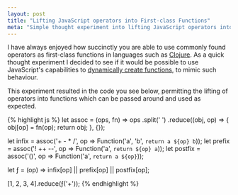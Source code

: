 ```yaml
---
layout: post
title: "Lifting JavaScript operators into First-class Functions"
meta: "Simple thought experiment into lifting JavaScript operators into Functions"
---
```


I have always enjoyed how succinctly you are able to use commonly found operators as first-class functions in languages such as [Clojure](http://clojure.org/).
As a quick thought experiment I decided to see if it would be possible to use JavaScript's capabilities to [dynamically create functions](https://developer.mozilla.org/en-US/docs/Web/JavaScript/Reference/Global_Objects/Function), to mimic such behaviour.
<!--more-->
This experiment resulted in the code you see below, permitting the lifting of operators into functions which can be passed around and used as expected.

{% highlight js %}
let assoc = (ops, fn) =>
  ops
    .split(' ')
    .reduce((obj, op) => { obj[op] = fn(op); return obj; }, {});

let infix = assoc('+ - * /', op => Function('a', 'b', `return a ${op} b`));
let prefix = assoc('! ++ --', op => Function('a', `return ${op} a`));
let postfix = assoc('()', op => Function('a', `return a ${op}`));

let ƒ = (op) => infix[op] || prefix[op] || postfix[op];

[1, 2, 3, 4].reduce(ƒ('+'));
{% endhighlight %}